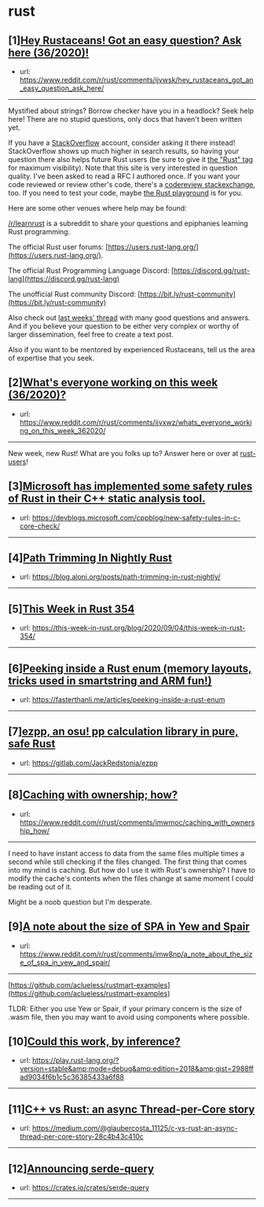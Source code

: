 # rust
## [1][Hey Rustaceans! Got an easy question? Ask here (36/2020)!](https://www.reddit.com/r/rust/comments/ijvwsk/hey_rustaceans_got_an_easy_question_ask_here/)
- url: https://www.reddit.com/r/rust/comments/ijvwsk/hey_rustaceans_got_an_easy_question_ask_here/
---
Mystified about strings? Borrow checker have you in a headlock? Seek help here! There are no stupid questions, only docs that haven't been written yet.

If you have a [StackOverflow](http://stackoverflow.com/) account, consider asking it there instead! StackOverflow shows up much higher in search results, so having your question there also helps future Rust users (be sure to give it [the "Rust" tag](http://stackoverflow.com/questions/tagged/rust) for maximum visibility). Note that this site is very interested in question quality. I've been asked to read a RFC I authored once. If you want your code reviewed or review other's code, there's a [codereview stackexchange](https://codereview.stackexchange.com/questions/tagged/rust), too. If you need to test your code, maybe [the Rust playground](https://play.rust-lang.org) is for you.

Here are some other venues where help may be found:

[/r/learnrust](https://www.reddit.com/r/learnrust) is a subreddit to share your questions and epiphanies learning Rust programming.

The official Rust user forums: [https://users.rust-lang.org/](https://users.rust-lang.org/).

The official Rust Programming Language Discord: [https://discord.gg/rust-lang](https://discord.gg/rust-lang)

The unofficial Rust community Discord: [https://bit.ly/rust-community](https://bit.ly/rust-community)

Also check out [last weeks' thread](https://reddit.com/r/rust/comments/ifiec2/hey_rustaceans_got_an_easy_question_ask_here/) with many good questions and answers. And if you believe your question to be either very complex or worthy of larger dissemination, feel free to create a text post.

Also if you want to be mentored by experienced Rustaceans, tell us the area of expertise that you seek.
## [2][What's everyone working on this week (36/2020)?](https://www.reddit.com/r/rust/comments/ijvxwz/whats_everyone_working_on_this_week_362020/)
- url: https://www.reddit.com/r/rust/comments/ijvxwz/whats_everyone_working_on_this_week_362020/
---
New week, new Rust! What are you folks up to? Answer here or over at [rust-users](https://users.rust-lang.org/t/whats-everyone-working-on-this-week-36-2020/48100?u=llogiq)!
## [3][Microsoft has implemented some safety rules of Rust in their C++ static analysis tool.](https://www.reddit.com/r/rust/comments/imy9lg/microsoft_has_implemented_some_safety_rules_of/)
- url: https://devblogs.microsoft.com/cppblog/new-safety-rules-in-c-core-check/
---

## [4][Path Trimming In Nightly Rust](https://www.reddit.com/r/rust/comments/imhd1s/path_trimming_in_nightly_rust/)
- url: https://blog.aloni.org/posts/path-trimming-in-rust-nightly/
---

## [5][This Week in Rust 354](https://www.reddit.com/r/rust/comments/imoogj/this_week_in_rust_354/)
- url: https://this-week-in-rust.org/blog/2020/09/04/this-week-in-rust-354/
---

## [6][Peeking inside a Rust enum (memory layouts, tricks used in smartstring and ARM fun!)](https://www.reddit.com/r/rust/comments/imkfqc/peeking_inside_a_rust_enum_memory_layouts_tricks/)
- url: https://fasterthanli.me/articles/peeking-inside-a-rust-enum
---

## [7][ezpp, an osu! pp calculation library in pure, safe Rust](https://www.reddit.com/r/rust/comments/imyk8b/ezpp_an_osu_pp_calculation_library_in_pure_safe/)
- url: https://gitlab.com/JackRedstonia/ezpp
---

## [8][Caching with ownership; how?](https://www.reddit.com/r/rust/comments/imwmoc/caching_with_ownership_how/)
- url: https://www.reddit.com/r/rust/comments/imwmoc/caching_with_ownership_how/
---
I need to have instant access to data from the same files multiple times a second while still checking if the files changed. The first thing that comes into my mind is caching. But how do I use it with Rust's ownership? I have to modify the cache's contents when the files change at same moment I could be reading out of it.

Might be a noob question but I'm desperate.
## [9][A note about the size of SPA in Yew and Spair](https://www.reddit.com/r/rust/comments/imw8np/a_note_about_the_size_of_spa_in_yew_and_spair/)
- url: https://www.reddit.com/r/rust/comments/imw8np/a_note_about_the_size_of_spa_in_yew_and_spair/
---
[https://github.com/aclueless/rustmart-examples](https://github.com/aclueless/rustmart-examples)

TLDR: Either you use Yew or Spair, if your primary concern is the size of .wasm file, then you may want to avoid using components where possible.
## [10][Could this work, by inference?](https://www.reddit.com/r/rust/comments/imwgnp/could_this_work_by_inference/)
- url: https://play.rust-lang.org/?version=stable&amp;mode=debug&amp;edition=2018&amp;gist=2988ffad9034f6b1c5c36385433a6f88
---

## [11][C++ vs Rust: an async Thread-per-Core story](https://www.reddit.com/r/rust/comments/iml6mc/c_vs_rust_an_async_threadpercore_story/)
- url: https://medium.com/@glaubercosta_11125/c-vs-rust-an-async-thread-per-core-story-28c4b43c410c
---

## [12][Announcing serde-query](https://www.reddit.com/r/rust/comments/in0qiu/announcing_serdequery/)
- url: https://crates.io/crates/serde-query
---


